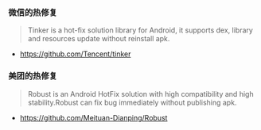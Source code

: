 ### 微信的热修复
> Tinker is a hot-fix solution library for Android, it supports dex, library and resources update without reinstall apk.
* https://github.com/Tencent/tinker

### 美团的热修复
> Robust is an Android HotFix solution with high compatibility and high stability.Robust can fix bug immediately without publishing apk.
* https://github.com/Meituan-Dianping/Robust
